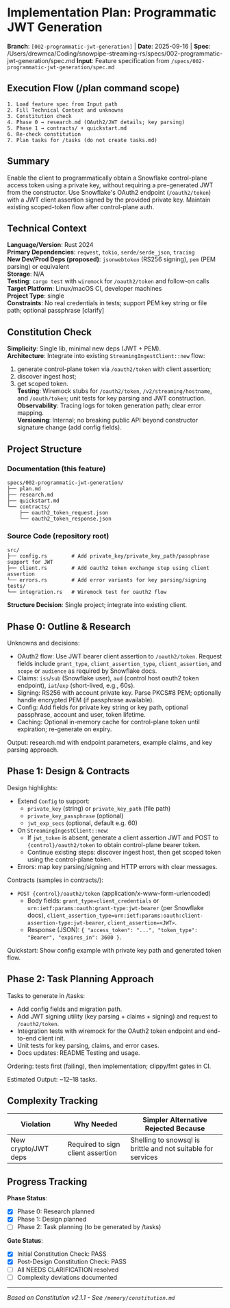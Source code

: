  # Implementation Plan: Programmatic JWT Generation
 
 **Branch**: `[002-programmatic-jwt-generation]` | **Date**: 2025-09-16 | **Spec**: /Users/drewmca/Coding/snowpipe-streaming-rs/specs/002-programmatic-jwt-generation/spec.md
 **Input**: Feature specification from `/specs/002-programmatic-jwt-generation/spec.md`
 
 ## Execution Flow (/plan command scope)
 ```
 1. Load feature spec from Input path
 2. Fill Technical Context and unknowns
 3. Constitution check
 4. Phase 0 → research.md (OAuth2/JWT details; key parsing)
 5. Phase 1 → contracts/ + quickstart.md
 6. Re-check constitution
 7. Plan tasks for /tasks (do not create tasks.md)
 ```
 
 ## Summary
 Enable the client to programmatically obtain a Snowflake control-plane access token using a private key, without requiring a pre-generated JWT from the constructor. Use Snowflake's OAuth2 endpoint (`/oauth2/token`) with a JWT client assertion signed by the provided private key. Maintain existing scoped-token flow after control-plane auth.
 
 ## Technical Context
 **Language/Version**: Rust 2024  
 **Primary Dependencies**: `reqwest`, `tokio`, `serde/serde_json`, `tracing`  
 **New Dev/Prod Deps (proposed)**: `jsonwebtoken` (RS256 signing), `pem` (PEM parsing) or equivalent  
 **Storage**: N/A  
 **Testing**: `cargo test` with `wiremock` for `/oauth2/token` and follow-on calls  
 **Target Platform**: Linux/macOS CI, developer machines  
 **Project Type**: single  
 **Constraints**: No real credentials in tests; support PEM key string or file path; optional passphrase [clarify]
 
 ## Constitution Check
 **Simplicity**: Single lib, minimal new deps (JWT + PEM).  
 **Architecture**: Integrate into existing `StreamingIngestClient::new` flow: 
 1) generate control-plane token via `/oauth2/token` with client assertion; 
 2) discover ingest host; 
 3) get scoped token.  
 **Testing**: Wiremock stubs for `/oauth2/token`, `/v2/streaming/hostname`, and `/oauth/token`; unit tests for key parsing and JWT construction.  
 **Observability**: Tracing logs for token generation path; clear error mapping.  
 **Versioning**: Internal; no breaking public API beyond constructor signature change (add config fields).
 
 ## Project Structure
 
 ### Documentation (this feature)
 ```
 specs/002-programmatic-jwt-generation/
 ├── plan.md
 ├── research.md
 ├── quickstart.md
 └── contracts/
     ├── oauth2_token_request.json
     └── oauth2_token_response.json
 ```
 
 ### Source Code (repository root)
 ```
 src/
 ├── config.rs        # Add private_key/private_key_path/passphrase support for JWT
 ├── client.rs        # Add oauth2 token exchange step using client assertion
 └── errors.rs        # Add error variants for key parsing/signing
 tests/
 └── integration.rs   # Wiremock test for oauth2 flow
 ```
 
 **Structure Decision**: Single project; integrate into existing client.
 
 ## Phase 0: Outline & Research
 Unknowns and decisions:
 - OAuth2 flow: Use JWT bearer client assertion to `/oauth2/token`. Request fields include `grant_type`, `client_assertion_type`, `client_assertion`, and `scope` or `audience` as required by Snowflake docs.  
 - Claims: `iss`/`sub` (Snowflake user), `aud` (control host oauth2 token endpoint), `iat`/`exp` (short-lived, e.g., 60s).  
 - Signing: RS256 with account private key. Parse PKCS#8 PEM; optionally handle encrypted PEM (if passphrase available).  
 - Config: Add fields for private key string or key path, optional passphrase, account and user, token lifetime.
 - Caching: Optional in-memory cache for control-plane token until expiration; re-generate on expiry.
 
 Output: research.md with endpoint parameters, example claims, and key parsing approach.
 
 ## Phase 1: Design & Contracts
 Design highlights:
 - Extend `Config` to support:
   - `private_key` (string) or `private_key_path` (file path)
   - `private_key_passphrase` (optional)
   - `jwt_exp_secs` (optional, default e.g. 60)
 - On `StreamingIngestClient::new`:
   - If `jwt_token` is absent, generate a client assertion JWT and POST to `{control}/oauth2/token` to obtain control-plane bearer token.
   - Continue existing steps: discover ingest host, then get scoped token using the control-plane token.
 - Errors: map key parsing/signing and HTTP errors with clear messages.
 
 Contracts (samples in contracts/):
 - `POST {control}/oauth2/token` (application/x-www-form-urlencoded)
   - Body fields: `grant_type=client_credentials` or `urn:ietf:params:oauth:grant-type:jwt-bearer` (per Snowflake docs), `client_assertion_type=urn:ietf:params:oauth:client-assertion-type:jwt-bearer`, `client_assertion=<JWT>`.
   - Response (JSON): `{ "access_token": "...", "token_type": "Bearer", "expires_in": 3600 }`.
 
 Quickstart: Show config example with private key path and generated token flow.
 
 ## Phase 2: Task Planning Approach
 Tasks to generate in /tasks:
 - Add config fields and migration path.
 - Add JWT signing utility (key parsing + claims + signing) and request to `/oauth2/token`.
 - Integration tests with wiremock for the OAuth2 token endpoint and end-to-end client init.
 - Unit tests for key parsing, claims, and error cases.
 - Docs updates: README Testing and usage.
 
 Ordering: tests first (failing), then implementation; clippy/fmt gates in CI.
 
 Estimated Output: ~12–18 tasks.
 
 ## Complexity Tracking
 | Violation | Why Needed | Simpler Alternative Rejected Because |
 |-----------|------------|-------------------------------------|
 | New crypto/JWT deps | Required to sign client assertion | Shelling to snowsql is brittle and not suitable for services |
 
 ## Progress Tracking
 **Phase Status**:
 - [x] Phase 0: Research planned
 - [x] Phase 1: Design planned
 - [ ] Phase 2: Task planning (to be generated by /tasks)
 
 **Gate Status**:
 - [x] Initial Constitution Check: PASS
 - [x] Post-Design Constitution Check: PASS
 - [ ] All NEEDS CLARIFICATION resolved
 - [ ] Complexity deviations documented
 
 ---
 *Based on Constitution v2.1.1 - See `/memory/constitution.md`*
